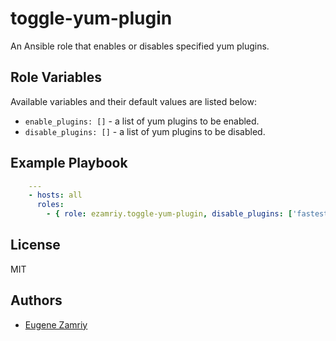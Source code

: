 # toggle-yum-plugin

An Ansible role that enables or disables specified yum plugins.


## Role Variables

Available variables and their default values are listed below:

* `enable_plugins: []` - a list of yum plugins to be enabled.
* `disable_plugins: []` - a list of yum plugins to be disabled.


## Example Playbook

```yaml
    ---
    - hosts: all
      roles:
        - { role: ezamriy.toggle-yum-plugin, disable_plugins: ['fastestmirror', 'rhnplugin']}
```


## License

MIT


## Authors

* [Eugene Zamriy](https://github.com/ezamriy)
